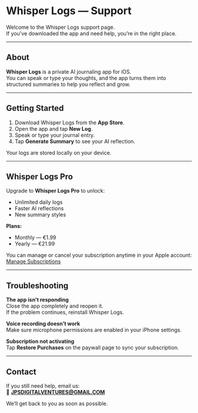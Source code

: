 # Whisper Logs — Support

Welcome to the Whisper Logs support page.  
If you’ve downloaded the app and need help, you’re in the right place.

---

## About

**Whisper Logs** is a private AI journaling app for iOS.  
You can speak or type your thoughts, and the app turns them into structured summaries to help you reflect and grow.

---

## Getting Started

1. Download Whisper Logs from the **App Store**.  
2. Open the app and tap **New Log**.  
3. Speak or type your journal entry.  
4. Tap **Generate Summary** to see your AI reflection.

Your logs are stored locally on your device.

---

## Whisper Logs Pro

Upgrade to **Whisper Logs Pro** to unlock:
- Unlimited daily logs  
- Faster AI reflections  
- New summary styles  

**Plans:**
- Monthly — €1.99  
- Yearly — €21.99  

You can manage or cancel your subscription anytime in your Apple account:  
[Manage Subscriptions](https://account.apple.com/account/manage/section/subscriptions)

---

## Troubleshooting

**The app isn’t responding**  
Close the app completely and reopen it.  
If the problem continues, reinstall Whisper Logs.

**Voice recording doesn’t work**  
Make sure microphone permissions are enabled in your iPhone settings.

**Subscription not activating**  
Tap **Restore Purchases** on the paywall page to sync your subscription.

---

## Contact

If you still need help, email us:  
📧 **JPSDIGITALVENTURES@GMAIL.COM**

We’ll get back to you as soon as possible.
